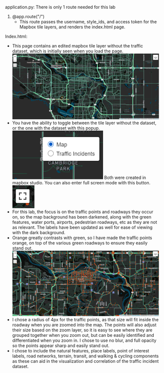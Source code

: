 application.py:
There is only 1 route needed for this lab

1. @app.route("/") 
	- This route passes the username, style_ids, and access token for the Mapbox tile layers, and renders the index.html page.
	

Index.html:
- This page contains an edited mapbox tile layer without the traffic dataset, which is initially seen when you load the page. ![](https://github.com/mitchellbrown98/ENGO551Lab3/blob/main/screenshots/2021-03-05_14h30_31.png)
- You have the ability to toggle between the tile layer without the dataset, or the one with the dataset with this popup. ![](https://github.com/mitchellbrown98/ENGO551Lab3/blob/main/screenshots/2021-03-05_14h30_41.png) Both were created in mapbox studio. You can also enter full screen mode with this button. ![](https://github.com/mitchellbrown98/ENGO551Lab3/blob/main/screenshots/2021-03-05_14h07_02.png)
- For this lab, the focus is on the traffic points and roadways they occur on, so the map background has been darkened, along with the green features, water ports, airports, pedestrian roadways, etc as they are not as relevant. The labels have been updated as well for ease of viewing with the dark background.
- Orange greatly contrasts with green, so I have made the traffic points orange, on top of the various green roadways to ensure they easily stand out.![](https://github.com/mitchellbrown98/ENGO551Lab3/blob/main/screenshots/2021-03-05_14h06_52.png)
- I chose a radius of 4px for the traffic points, as that size will fit inside the roadway when you are zoomed into the map. The points will also adjust their size based on the zoom layer, so it is easy to see where they are grouped together when you zoom out, but can be easily identified and differentiated when you zoom in. I chose to use no blur, and full opacity so the points appear sharp and easily stand out.
- I chose to include the natural features, place labels, point of interest labels, road networks, terrain, transit, and walking & cycling components as these can aid in the visualization and correlation of the traffic incident dataset. 
